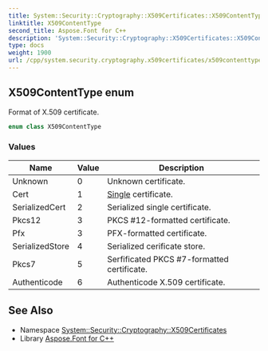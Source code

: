 ```yaml
---
title: System::Security::Cryptography::X509Certificates::X509ContentType enum
linktitle: X509ContentType
second_title: Aspose.Font for C++
description: 'System::Security::Cryptography::X509Certificates::X509ContentType enum. Format of X.509 certificate in C++.'
type: docs
weight: 1900
url: /cpp/system.security.cryptography.x509certificates/x509contenttype/
---
```

## X509ContentType enum


Format of X.509 certificate.

```cpp
enum class X509ContentType
```

### Values

| Name | Value | Description |
| --- | --- | --- |
| Unknown | 0 | Unknown certificate. |
| Cert | 1 | [Single](../../system/single/) certificate. |
| SerializedCert | 2 | Serialized single certificate. |
| Pkcs12 | 3 | PKCS #12-formatted certificate. |
| Pfx | 3 | PFX-formatted certificate. |
| SerializedStore | 4 | Serialized cerificate store. |
| Pkcs7 | 5 | Serfificated PKCS #7-formatted certificate. |
| Authenticode | 6 | Authenticode X.509 certificate. |

## See Also

* Namespace [System::Security::Cryptography::X509Certificates](../)
* Library [Aspose.Font for C++](../../)
